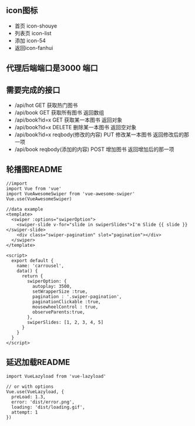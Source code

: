 ## icon图标
- 首页 icon-shouye   
- 列表页 icon-list  
- 添加 icon-54 
- 返回icon-fanhui

## 代理后端端口是3000 端口

## 需要完成的接口
- /api/hot GET 获取热门图书
- /api/book GET 获取所有图书 返回数组
- /api/book?id=x GET 获取某一本图书 返回对象
- /api/book?id=x DELETE 删除某一本图书 返回空对象
- /api/book?id=x reqbody(修改的内容) PUT 修改某一本图书 返回修改后的那一项
- /api/book reqbody(添加的内容) POST 增加图书 返回增加后的那一项


## 轮播图README
```
//import
import Vue from 'vue'
import VueAwesomeSwiper from 'vue-awesome-swiper'
Vue.use(VueAwesomeSwiper)

//data example
<template>
  <swiper :options="swiperOption">
    <swiper-slide v-for="slide in swiperSlides">I'm Slide {{ slide }}</swiper-slide>
    <div class="swiper-pagination" slot="pagination"></div>
  </swiper>
</template>

<script>
  export default {
    name: 'carrousel',
    data() {
      return {
        swiperOption: {
          autoplay: 3500,
          setWrapperSize :true,
          pagination : '.swiper-pagination',
          paginationClickable :true,
          mousewheelControl : true,
          observeParents:true,
        },
        swiperSlides: [1, 2, 3, 4, 5]
      }
    }
  }
</script>
```
## 延迟加载README
```
import VueLazyload from 'vue-lazyload'

// or with options
Vue.use(VueLazyload, {
  preLoad: 1.3,
  error: 'dist/error.png',
  loading: 'dist/loading.gif',
  attempt: 1
})
```
